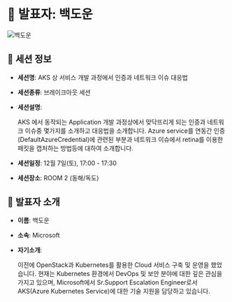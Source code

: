 # 🎤 발표자: 백도운

<div class="container">
    <div class="row justify-content-center">
        <div class="col-md-4 profile mb-4 text-center">
            <img src="../images/speakers/dounbaek.jpg" alt="백도운" class="img-fluid" />
        </div>
    </div>
</div>

## 🔎 세션 정보

- **세션명**: AKS 상 서비스 개발 과정에서 인증과 네트워크 이슈 대응법
- **세션종류**: 브레이크아웃 세션
- **세션설명**:

  AKS 에서 동작되는 Application 개발 과정상에서 맞닥뜨리게 되는 인증과 네트워크 이슈중 몇가지를 소개하고 대응법을 소개합니다. Azure service를 연동간 인증(DefaultAzureCredential)에 관련된 부분과 네트워크 이슈에서 retina를 이용한 패킷을 캡처하는 방법등에 대하여 소개합니다.

- **세션일정**: 12월 7일(토), 17:00 - 17:30
- **세션장소**: ROOM 2 (동해/독도)

## 📜 발표자 소개

- **이름**: 백도운
- **소속**: Microsoft
- **자기소개**:

  이전에 OpenStack과 Kubernetes를 활용한 Cloud 서비스 구축 및 운영을 했었습니다. 현재는 Kubernetes 환경에서 DevOps 및 보안 분야에 대한 깊은 관심을 가지고 있으며, Microsoft에서 Sr.Support Escalation Engineer로서 AKS(Azure Kubernetes Service)에 대한 기술 지원을 담당하고 있습니다.